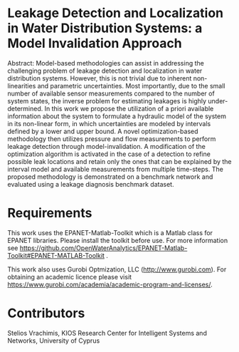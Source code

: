 # Leakage Detection and Localization in Water Distribution Systems: a Model Invalidation Approach

Abstract:
Model-based methodologies can assist in addressing the challenging problem of leakage detection and localization in water distribution systems. However, this is not trivial due to inherent non-linearities and parametric uncertainties. Most importantly, due to the small number of available sensor measurements compared to the number of system states, the inverse problem for estimating leakages is highly under-determined. In this work we propose the utilization of a priori available information about the system to formulate a hydraulic model of the system in its non-linear form, in which uncertainties are modeled by intervals defined by a lower and upper bound. A novel optimization-based methodology then utilizes pressure and flow measurements to perform leakage detection through model-invalidation. A modification of the optimization algorithm is activated in the case of a detection to refine possible leak locations and retain only the ones that can be explained by the interval model and available measurements from multiple time-steps. The proposed methodology is demonstrated on a benchmark network and evaluated using a leakage diagnosis benchmark dataset.

# Requirements
This work uses the EPANET-Matlab-Toolkit which is a Matlab class for EPANET libraries.
Please install the toolkit before use.
For more information see https://github.com/OpenWaterAnalytics/EPANET-Matlab-Toolkit#EPANET-MATLAB-Toolkit .

This work also uses Gurobi Optmization, LLC (http://www.gurobi.com).
For obtaining an academic licence please visit https://www.gurobi.com/academia/academic-program-and-licenses/.

# Contributors
Stelios Vrachimis, KIOS Research Center for Intelligent Systems and Networks, University of Cyprus